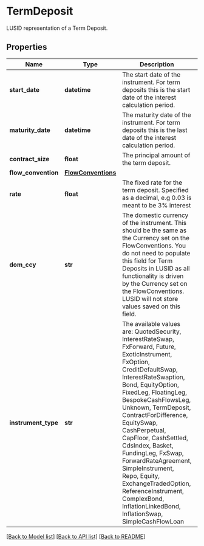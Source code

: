 # TermDeposit

LUSID representation of a Term Deposit.

## Properties
Name | Type | Description | Notes
------------ | ------------- | ------------- | -------------
**start_date** | **datetime** | The start date of the instrument. For term deposits this is the start date of the interest calculation period. | 
**maturity_date** | **datetime** | The maturity date of the instrument. For term deposits this is the last date of the interest calculation period. | 
**contract_size** | **float** | The principal amount of the term deposit. | 
**flow_convention** | [**FlowConventions**](FlowConventions.md) |  | 
**rate** | **float** | The fixed rate for the term deposit. Specified as a decimal, e.g 0.03 is meant to be 3% interest | 
**dom_ccy** | **str** | The domestic currency of the instrument. This should be the same as the Currency set on the FlowConventions.  You do not need to populate this field for Term Deposits in LUSID as all functionality is driven by the Currency set on the FlowConventions.  LUSID will not store values saved on this field. | [optional] 
**instrument_type** | **str** | The available values are: QuotedSecurity, InterestRateSwap, FxForward, Future, ExoticInstrument, FxOption, CreditDefaultSwap, InterestRateSwaption, Bond, EquityOption, FixedLeg, FloatingLeg, BespokeCashFlowsLeg, Unknown, TermDeposit, ContractForDifference, EquitySwap, CashPerpetual, CapFloor, CashSettled, CdsIndex, Basket, FundingLeg, FxSwap, ForwardRateAgreement, SimpleInstrument, Repo, Equity, ExchangeTradedOption, ReferenceInstrument, ComplexBond, InflationLinkedBond, InflationSwap, SimpleCashFlowLoan | 

[[Back to Model list]](../README.md#documentation-for-models) [[Back to API list]](../README.md#documentation-for-api-endpoints) [[Back to README]](../README.md)


